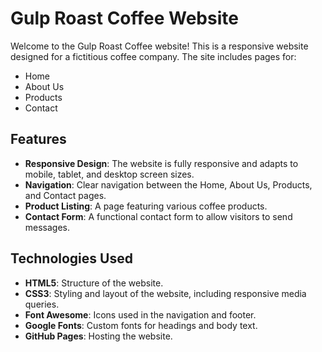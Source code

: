 # Gulp Roast Coffee Website

Welcome to the Gulp Roast Coffee website! This is a responsive website designed for a fictitious coffee company. The site includes pages for:

- Home
- About Us
- Products
- Contact


## Features

- **Responsive Design**: The website is fully responsive and adapts to mobile, tablet, and desktop screen sizes.
- **Navigation**: Clear navigation between the Home, About Us, Products, and Contact pages.
- **Product Listing**: A page featuring various coffee products.
- **Contact Form**: A functional contact form to allow visitors to send messages.

## Technologies Used

- **HTML5**: Structure of the website.
- **CSS3**: Styling and layout of the website, including responsive media queries.
- **Font Awesome**: Icons used in the navigation and footer.
- **Google Fonts**: Custom fonts for headings and body text.
- **GitHub Pages**: Hosting the website.

